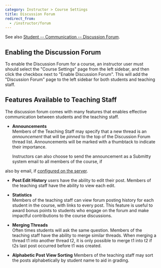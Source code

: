 ```yaml
---
category: Instructor > Course Settings
title: Discussion Forum
redirect_from:
  - /instructor/forum
---
```


See also [Student -- Communication -- Discussion Forum](/student/communication/forum).


## Enabling the Discussion Forum

To enable the Discussion Forum for a course, an instructor user must
should select the "Course Settings" page from the left sidebar, and
then click the checkbox next to "Enable Discussion Forum".  This will
add the "Discussion Forum" page to the left sidebar for both students
and teaching staff.


## Features Available to Teaching Staff

The discussion forum comes with many features that enables effective
communication between students and the teaching staff.

* **Announcements**  
   Members of the Teaching Staff may specify that a new thread
   is an *announcement* that will be *pinned* to the top of the
   Discussion Forum thread list.  Announcements will be marked with a
   thumbtack to indicate their importance.

   Instructors can also choose to send the announcement as a Submitty
   system email to all members of the course, if [ ]() 

also by email, if [configured on the server](/sysadmin/email_configuration).

* **Post Edit History** users have the ability to edit their
   post. Members of the teaching staff have the ability to view each
   edit.

* **Statistics**  
   Members of the teaching staff can view forum posting history
   for each student in the course, with links to every post.  This feature
   is useful to award bonus points to students who engage on the forum and
   make impactful contributions to the course discussions.

*  **Merging Threads**  
   Often times students will ask the same question. Members of the teaching staff
   have the ability to merge similar threads. When merging a thread t1 into another thread t2,
   it is only possible to merge t1 into t2 if t2s last post occurred before t1 was created.

* **Alphabetic Post View Sorting**
   Members of the teaching staff may sort the posts alphabetically by
   student name to aid in grading.



